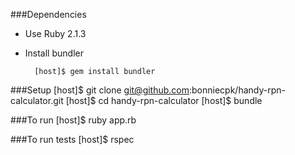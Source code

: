 ###Dependencies
- Use Ruby 2.1.3
- Install bundler
    
        [host]$ gem install bundler

###Setup
    [host]$ git clone git@github.com:bonniecpk/handy-rpn-calculator.git
    [host]$ cd handy-rpn-calculator
    [host]$ bundle

###To run
    [host]$ ruby app.rb

###To run tests
    [host]$ rspec

